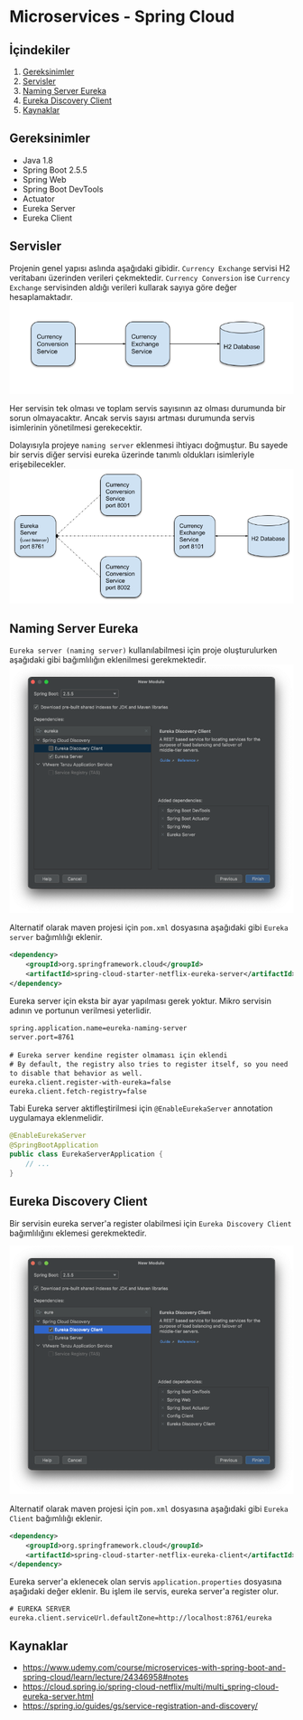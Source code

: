 # Microservices - Spring Cloud 

## İçindekiler
1. [Gereksinimler](#gereksinimler)
2. [Servisler](#servisler)
3. [Naming Server Eureka](#naming-server-eureka)
4. [Eureka Discovery Client](#eureka-discovery-client)
5. [Kaynaklar](#kaynaklar)

## Gereksinimler
* Java 1.8
* Spring Boot 2.5.5
* Spring Web
* Spring Boot DevTools
* Actuator
* Eureka Server
* Eureka Client


## Servisler

Projenin genel yapısı aslında aşağıdaki gibidir. `Currency Exchange` servisi H2 veritabanı üzerinden verileri çekmektedir. `Currency Conversion` ise `Currency Exchange` servisinden aldığı verileri kullarak sayıya göre değer hesaplamaktadır. 
![Servisler - 1](./images/services-1.png)

Her servisin tek olması ve toplam servis sayısının az olması durumunda bir sorun olmayacaktır. Ancak servis sayısı artması durumunda servis isimlerinin yönetilmesi gerekecektir.

Dolayısıyla projeye `naming server` eklenmesi ihtiyacı doğmuştur. Bu sayede bir servis diğer servisi eureka üzerinde tanımlı oldukları isimleriyle erişebilecekler.
![Servisler - 2](./images/services-2.png)


## Naming Server Eureka

`Eureka server (naming server)` kullanılabilmesi için proje oluşturulurken aşağıdaki gibi bağımlılığın eklenilmesi gerekmektedir.
![Eureka Server](./images/eureka-server-dependency.png)

Alternatif olarak maven projesi için `pom.xml` dosyasına aşağıdaki gibi `Eureka server` bağımlılığı eklenir.
```xml
<dependency>
    <groupId>org.springframework.cloud</groupId>
    <artifactId>spring-cloud-starter-netflix-eureka-server</artifactId>
</dependency>
```

Eureka server için eksta bir ayar yapılması gerek yoktur. Mikro servisin adının ve portunun verilmesi yeterlidir.  

```properties
spring.application.name=eureka-naming-server
server.port=8761

# Eureka server kendine register olmaması için eklendi
# By default, the registry also tries to register itself, so you need to disable that behavior as well.
eureka.client.register-with-eureka=false
eureka.client.fetch-registry=false
```

Tabi Eureka server aktifleştirilmesi için `@EnableEurekaServer` annotation uygulamaya eklenmelidir.  
```java
@EnableEurekaServer
@SpringBootApplication
public class EurekaServerApplication {
    // ...
}
```

## Eureka Discovery Client
Bir servisin eureka server'a register olabilmesi için `Eureka Discovery Client` bağımlılığını eklemesi gerekmektedir.

![Eureka Client](./images/eureka-discovery-client.png)

Alternatif olarak maven projesi için `pom.xml` dosyasına aşağıdaki gibi `Eureka Client` bağımlılığı eklenir.
```xml
<dependency>
    <groupId>org.springframework.cloud</groupId>
    <artifactId>spring-cloud-starter-netflix-eureka-client</artifactId>
</dependency>
```

Eureka server'a eklenecek olan servis `application.properties` dosyasına aşağıdaki değer eklenir. Bu işlem ile servis, eureka server'a register olur.
```properties
# EUREKA SERVER
eureka.client.serviceUrl.defaultZone=http://localhost:8761/eureka
```


## Kaynaklar
- https://www.udemy.com/course/microservices-with-spring-boot-and-spring-cloud/learn/lecture/24346958#notes
- https://cloud.spring.io/spring-cloud-netflix/multi/multi_spring-cloud-eureka-server.html
- https://spring.io/guides/gs/service-registration-and-discovery/